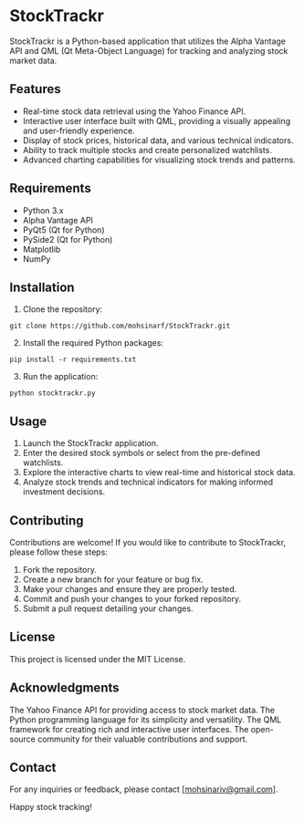 # StockTrackr

StockTrackr is a Python-based application that utilizes the Alpha Vantage API and QML (Qt Meta-Object Language) for tracking and analyzing stock market data.

## Features

- Real-time stock data retrieval using the Yahoo Finance API.
- Interactive user interface built with QML, providing a visually appealing and user-friendly experience.
- Display of stock prices, historical data, and various technical indicators.
- Ability to track multiple stocks and create personalized watchlists.
- Advanced charting capabilities for visualizing stock trends and patterns.

## Requirements

- Python 3.x
- Alpha Vantage API 
- PyQt5 (Qt for Python)
- PySide2 (Qt for Python)
- Matplotlib
- NumPy

## Installation

1. Clone the repository:

```
git clone https://github.com/mohsinarf/StockTrackr.git
```

2. Install the required Python packages:
```
pip install -r requirements.txt
```
3. Run the application:
```
python stocktrackr.py
```
## Usage
1. Launch the StockTrackr application.
2. Enter the desired stock symbols or select from the pre-defined watchlists.
3. Explore the interactive charts to view real-time and historical stock data.
4. Analyze stock trends and technical indicators for making informed investment decisions.

## Contributing
Contributions are welcome! If you would like to contribute to StockTrackr, please follow these steps:

1. Fork the repository.
2. Create a new branch for your feature or bug fix.
3. Make your changes and ensure they are properly tested.
4. Commit and push your changes to your forked repository.
5. Submit a pull request detailing your changes.
## License
This project is licensed under the MIT License.

## Acknowledgments
The Yahoo Finance API for providing access to stock market data.
The Python programming language for its simplicity and versatility.
The QML framework for creating rich and interactive user interfaces.
The open-source community for their valuable contributions and support.
## Contact
For any inquiries or feedback, please contact [mohsinariv@gmail.com].

Happy stock tracking!